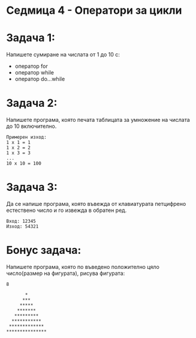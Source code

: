 # Седмица 4 - Оператори за цикли

Задача 1:
=
Напишете сумиране на числата от 1 до 10 с:
- оператор for
- оператор while
- оператор do...while

Задача 2:
=
Напишете програма, която печата таблицата за умножение на числата до 10 включително.
```
Примерен изход:
1 х 1 = 1
1 х 2 = 2
1 х 3 = 3
...
10 х 10 = 100
```

Задача 3:
=
Да се напише програма, която въвежда от клавиатурата петцифрено естествено число и го извежда в обратен ред.
```
Вход: 12345
Изход: 54321
```

Бонус задача:
=
Напишете програма, която по въвeдено положително цяло число(размер на фигурата), рисува фигурата:
```
8
     	 
       *
      ***
     *****
    *******
   *********
  ***********
 *************
***************
```
